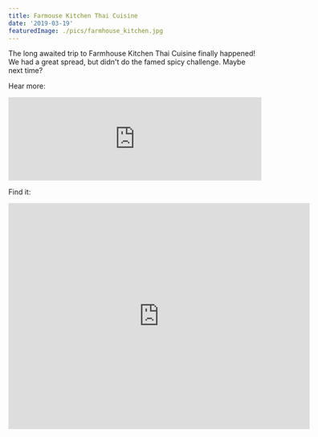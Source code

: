 ```yaml
---
title: Farmouse Kitchen Thai Cuisine
date: '2019-03-19'
featuredImage: ./pics/farmhouse_kitchen.jpg
---
```


The long awaited trip to Farmhouse Kitchen Thai Cuisine finally happened! We
had a great spread, but didn't do the famed spicy challenge. Maybe next time?

Hear more:

<iframe width="100%" height="166" scrolling="no" frameborder="no"
allow="autoplay"
src="https://w.soundcloud.com/player/?url=https%3A//api.soundcloud.com/tracks/603131754&color=%23ff5500&auto_play=false&hide_related=false&show_comments=true&show_user=true&show_reposts=false&show_teaser=true"></iframe>

Find it:

<iframe
src="https://www.google.com/maps/embed?pb=!1m14!1m8!1m3!1d12617.096739856652!2d-122.4111136!3d37.7601687!3m2!1i1024!2i768!4f13.1!3m3!1m2!1s0x0%3A0xf2297b9a5d0e63c4!2sFarmhouse+Kitchen+Thai+Cuisine!5e0!3m2!1sen!2sus!4v1554779039810!5m2!1sen!2sus"
width="600" height="450" frameborder="0" style="border:0"
allowfullscreen></iframe>
